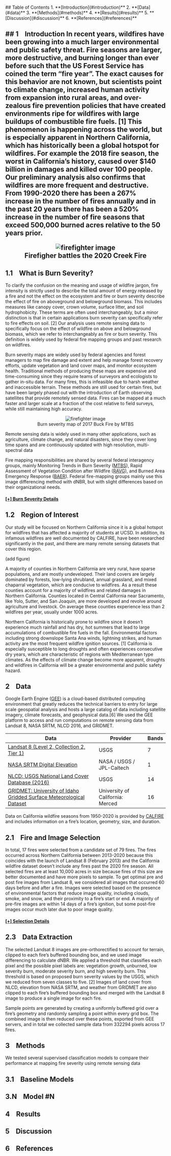 <br>
## Table of Contents
1. **[Introduction](#introduction)**
2. **[Data](#data)**
3. **[Methods](#methods)**
4. **[Results](#results)**
5. **[Discussion](#discussion)**
6. **[References](#references)**


<h2>
## 1&nbsp;&nbsp;&nbsp;&nbsp;Introduction <a name="introduction"></a>
In recent years, wildfires have been growing into a much larger environmental and public safety threat. Fire seasons are larger, more destructive, and burning longer than ever before such that the US Forest Service has coined the term “fire year”. The exact causes for this behavior are not known, but scientists point to climate change, increased human activity from expansion into rural areas, and over-zealous fire prevention policies that have created environments ripe for wildfires with large buildups of combustible fire fuels. [1] This phenomenon is happening across the world, but is especially apparent in Northern California, which has historically been a global hotspot for wildfires. For example the 2018 fire season, the worst in California’s history, caused over $140 billion in damages and killed over 100 people. Our preliminary analysis also confirms that wildfires are more frequent and destructive. From 1990-2020 there has been a 267% increase in the number of fires annually and in the past 20 years there has been a 520% increase in the number of fire seasons that exceed 500,000 burned acres relative to the 50 years prior.

<figure class="image" align="center">
  <img src="images/figures/img1.jpeg" alt="firefighter image">
  <figcaption align="center">Firefigher battles the 2020 Creek Fire </figcaption>
</figure>


## 1.1&nbsp;&nbsp;&nbsp;&nbsp;What is Burn Severity?

To clarify the confusion on the meaning and usage of wildfire jargon, fire intensity is strictly used to describe the total amount of energy released by a fire and not the effect on the ecosystem and fire or burn severity describe the effect of fire on aboveground and belowground biomass. This includes measures like canopy cover, crown volume, surface litter, and soil hydrophobicity. These terms are often used interchangeably, but a minor distinction is that in certain applications burn severity can specifically refer to fire effects on soil. [2]
Our analysis uses remote sensing data to specifically focus on the effect of wildfire on above and belowground biomass, which we refer to interchangeably as fire or burn severity. This definition is widely used by federal fire mapping groups and past research on wildfires.

Burn severity maps are widely used by federal agencies and forest managers to map fire damage and extent and help manage forest recovery efforts, update vegetation and land cover maps, and monitor ecosystem health. Traditional methods of producing these maps are expensive and time-consuming since they require teams of surveyors and ecologists to gather in-situ data. For many fires, this is infeasible due to harsh weather and inaccessible terrain. These methods are still used for certain fires, but have been largely phased out with the introduction of Earth observing satellites that provide remotely sensed data. Fires can be mapped at a much faster and larger scale at a fraction of the cost relative to field surveys, while still maintaining high accuracy. 

<figure class="image" align="center">
  <img src="images/figures/buckMTBS.png" alt="firefighter image">
  <figcaption align="center">Burn severity map of 2017 Buck Fire by MTBS</figcaption>
</figure>


Remote sensing data is widely used in many other applications, such as agriculture, climate change, and natural disasters, since they cover long time spans and are continuously updated with high resolution, multi-spectral data

Fire mapping responsibilities are shared by several federal interagency groups, mainly Monitoring Trends in Burn Severity ([MTBS](https://mtbs.gov/)), Rapid Assessment of Vegetation Condition after Wildfire ([RAVG](https://burnseverity.cr.usgs.gov/ravg/)), and Burned Area Emergency Response ([BAER](https://burnseverity.cr.usgs.gov/baer/baer/home)).
Federal fire-mapping groups mainly use this image differencing method with dNBR, but with slight differences based on their organizational needs.

#### [[+] Burn Severity Details](./md/burnSeverity.md)


## 1.2&nbsp;&nbsp;&nbsp;&nbsp;Region of Interest
Our study will be focused on Northern California since it is a global hotspot for wildfires that has affected a majority of students at UCSD. In addition, its infamous wildfires are well documented by CALFIRE, have been researched significantly in the past, and there are many remote sensing datasets that cover this region.

(add figure)

A majority of counties in Northern California are very rural, have sparse populations, and are mostly undeveloped. Their land covers are largely dominated by forests, low-lying shrubland, annual grassland, and mixed chaparral vegetation, which are conducive to wildfires. As a result these counties account for a majority of wildfires and related damages in Northern California. Counties located in Central California near Sacramento, like Yolo, Sutter, and San Joaquin, are more developed and revolve around agriculture and livestock. On average these counties experience less than 2 wildfires per year, usually under 1000 acres.

Northern California is historically prone to wildfire since it doesn’t experience much rainfall and has dry, hot summers that lead to large accumulations of combustible fire fuels in the fall. Environmental factors including strong downslope Santa Ana winds, lightning strikes, and human activity are the most frequent wildfire ignition sources. [1] California is especially susceptible to long droughts and often experiences consecutive dry years, which are characteristic of regions with Mediterranean type climates. As the effects of climate change become more apparent, droughts and wildfires in California will be a greater environmental and public safety hazard.



## 2&nbsp;&nbsp;&nbsp;&nbsp;Data <a name="data"></a>
Google Earth Engine ([GEE](https://earthengine.google.com/)) is a cloud-based distributed computing environment that greatly reduces the technical barriers to entry for large scale geospatial analysis and hosts a large catalog of data including satellite imagery, climate forecasts, and geophysical data.[6] We used the GEE platform to access and run computations on remote sensing data from Landsat 8, NASA SRTM, NLCD 2016, and GRIDMET.

| Data | Provider | Bands |
| ---- | ----- | ---- |
| [Landsat 8 (Level 2, Collection 2, Tier 1)](https://developers.google.com/earth-engine/datasets/catalog/LANDSAT_LC08_C02_T1_L2) | USGS | 7 |
| [NASA SRTM Digital Elevation](https://developers.google.com/earth-engine/datasets/catalog/USGS_SRTMGL1_003?hl=en) |	NASA / USGS / JPL-Caltech | 1 |
| [NLCD: USGS National Land Cover Database (2016)](https://developers.google.com/earth-engine/datasets/catalog/USGS_NLCD_RELEASES_2016_REL?hl=en) | USGS | 14 |
| [GRIDMET: University of Idaho Gridded Surface Meteorological Dataset](https://developers.google.com/earth-engine/datasets/catalog/IDAHO_EPSCOR_GRIDMET) |	University of California: Merced | 16 |


Data on California wildfire seasons from 1950-2020 is provided by [CALFIRE](https://gis.data.ca.gov/datasets/CALFIRE-Forestry::california-fire-perimeters-1950/explore) and includes information on a fire’s location, geometry, size, and duration.


## 2.1&nbsp;&nbsp;&nbsp;&nbsp;Fire and Image Selection
In total, 17 fires were selected from a candidate set of 79 fires. The fires occurred across Northern California between 2013-2020 because this coincides with the launch of Landsat 8 (February 2013) and the California wildfire dataset doesn’t include any fires past the 2020 fire season. All selected fires are at least 10,000 acres in size because fires of this size are better documented and have more pixels to sample. 
To get optimal pre and post fire images from Landsat 8, we considered all images that occurred 60 days before and after a fire. Images were selected based on the presence of environmental factors that reduce image quality, including clouds, smoke, and snow,
and their proximity to a fire’s start or end. A majority of pre-fire images are within 14 days of a fire’s ignition, but some post-fire images occur much later due to poor image quality.

#### [[+] Selection Details](./md/fireImageDetails.md)


## 2.3&nbsp;&nbsp;&nbsp;&nbsp;Data Extraction
The selected Landsat 8 images are pre-orthorectified to account for terrain, clipped to each fire’s buffered bounding box, and we used image differencing to calculate dNBR. We applied a threshold that classifies each pixel and the possible pixel labels are: vegetation growth, unburned, low severity burn, moderate severity burn, and high severity burn. This threshold is based on proposed burn severity values by the USGS, which we reduced from seven classes to five. [2] Images of land cover from NLCD, elevation from NASA SRTM, and weather from GRIDMET are also clipped to each fire’s buffered bounding box and merged with the Landsat 8 image to produce a single image for each fire.

Sample points are generated by creating a uniformly buffered grid over a fire’s geometry and randomly sampling a point within every grid box. The combined image is then reduced over these points, exported from GEE servers, and in total we collected sample data from 332294 pixels across 17 fires.


## 3&nbsp;&nbsp;&nbsp;&nbsp;Methods <a name="methods"></a>
We tested several supervised classification models to compare their performance at mapping fire severity using remote sensing data

## 3.1&nbsp;&nbsp;&nbsp;&nbsp;Baseline Models

## 3.N&nbsp;&nbsp;&nbsp;&nbsp;Model #N

## 4&nbsp;&nbsp;&nbsp;&nbsp;Results <a name="results"></a>

## 5&nbsp;&nbsp;&nbsp;&nbsp;Discussion <a name="discussion"></a>

## 6&nbsp;&nbsp;&nbsp;&nbsp;References <a name="references"></a>
